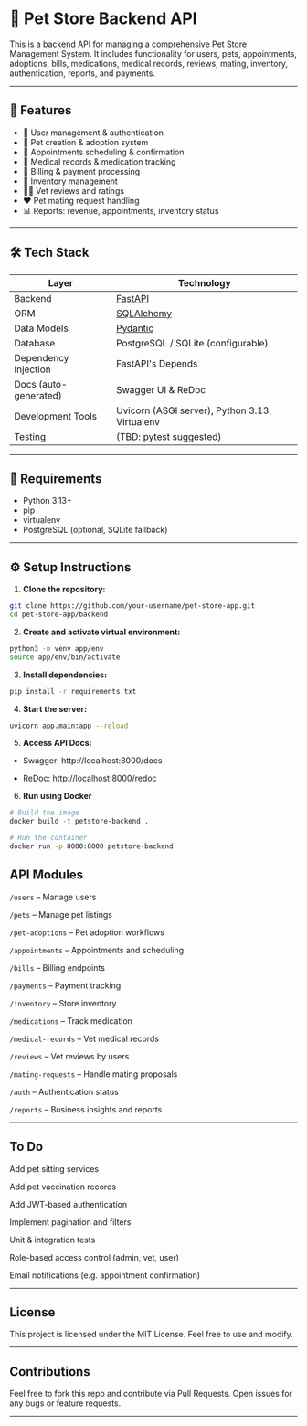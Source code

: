 # 🐾 Pet Store Backend API

This is a backend API for managing a comprehensive Pet Store Management System. It includes functionality for users, pets, appointments, adoptions, bills, medications, medical records, reviews, mating, inventory, authentication, reports, and payments.

---

## 🚀 Features

- 🔐 User management & authentication
- 🐶 Pet creation & adoption system
- 📅 Appointments scheduling & confirmation
- 💊 Medical records & medication tracking
- 🧾 Billing & payment processing
- 🛒 Inventory management
- 🐕‍🦺 Vet reviews and ratings
- ❤️ Pet mating request handling
- 📊 Reports: revenue, appointments, inventory status

---

## 🛠️ Tech Stack

| Layer         | Technology                       |
|---------------|----------------------------------|
| Backend       | [FastAPI](https://fastapi.tiangolo.com/) |
| ORM           | [SQLAlchemy](https://www.sqlalchemy.org/) |
| Data Models   | [Pydantic](https://docs.pydantic.dev/) |
| Database      | PostgreSQL / SQLite (configurable) |
| Dependency Injection | FastAPI's Depends            |
| Docs (auto-generated) | Swagger UI & ReDoc            |
| Development Tools | Uvicorn (ASGI server), Python 3.13, Virtualenv |
| Testing       | (TBD: pytest suggested)          |

---

## 🧪 Requirements

- Python 3.13+
- pip
- virtualenv
- PostgreSQL (optional, SQLite fallback)

---

## ⚙️ Setup Instructions

1. **Clone the repository:**

```bash
git clone https://github.com/your-username/pet-store-app.git
cd pet-store-app/backend
```

2. **Create and activate virtual environment:**

```bash
python3 -m venv app/env
source app/env/bin/activate
```

3. **Install dependencies:**

```bash
pip install -r requirements.txt
```

4. **Start the server:**

```bash
uvicorn app.main:app --reload
```

5. **Access API Docs:**

- Swagger: http://localhost:8000/docs

- ReDoc: http://localhost:8000/redoc

6. **Run using Docker**

```bash
# Build the image
docker build -t petstore-backend .

# Run the container
docker run -p 8000:8000 petstore-backend

```

## API Modules

```/users``` – Manage users

```/pets``` – Manage pet listings

```/pet-adoptions``` – Pet adoption workflows

```/appointments``` – Appointments and scheduling

```/bills``` – Billing endpoints

```/payments``` – Payment tracking

```/inventory``` – Store inventory

```/medications``` – Track medication

```/medical-records``` – Vet medical records

```/reviews``` – Vet reviews by users

```/mating-requests``` – Handle mating proposals

```/auth``` – Authentication status

```/reports``` – Business insights and reports

---

## To Do

Add pet sitting services

Add pet vaccination records

Add JWT-based authentication

Implement pagination and filters

Unit & integration tests

Role-based access control (admin, vet, user)

Email notifications (e.g. appointment confirmation)

---

## License

This project is licensed under the MIT License. Feel free to use and modify.

---

## Contributions

Feel free to fork this repo and contribute via Pull Requests. Open issues for any bugs or feature requests.

---
